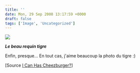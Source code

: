 ```yaml
---
title: ''
date: Mon, 29 Sep 2008 13:17:59 +0000
draft: false
tags: ['Image', 'Uncategorized']
---
```


![](https://madd0.files.wordpress.com/2008/09/rcxxgaq0nego7ns5auaz9dhmo1_500.jpg)

**_Le beau requin tigre_**

Enfin, presque… En tout cas, j'aime beaucoup la photo du tigre :)

\[Source [I Can Has Cheezburger?](http://icanhascheezburger.com/2008/09/29/funny-pictures-tiger-shark/)\]